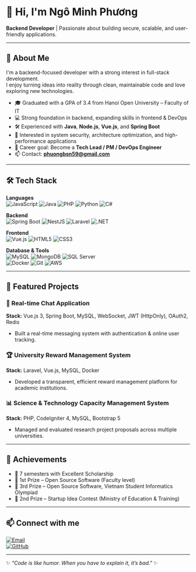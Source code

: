 # 👋 Hi, I'm Ngô Minh Phương

**Backend Developer** | Passionate about building secure, scalable, and user-friendly applications.

---

## 🚀 About Me
I'm a backend-focused developer with a strong interest in full-stack development.  
I enjoy turning ideas into reality through clean, maintainable code and love exploring new technologies.

- 🎓 Graduated with a GPA of 3.4 from Hanoi Open University – Faculty of IT
- 💻 Strong foundation in backend, expanding skills in frontend & DevOps
- 🛠 Experienced with **Java**, **Node.js**, **Vue.js**, and **Spring Boot**
- 🔐 Interested in system security, architecture optimization, and high-performance applications
- 🎯 Career goal: Become a **Tech Lead / PM / DevOps Engineer**
- 📫 Contact: **phuongbsn59@gmail.com**

---

## 🛠 Tech Stack

**Languages**  
![JavaScript](https://img.shields.io/badge/-JavaScript-F7DF1E?logo=javascript&logoColor=000) 
![Java](https://img.shields.io/badge/-Java-007396?logo=java&logoColor=fff) 
![PHP](https://img.shields.io/badge/-PHP-777BB4?logo=php&logoColor=fff) 
![Python](https://img.shields.io/badge/-Python-3776AB?logo=python&logoColor=fff) 
![C#](https://img.shields.io/badge/-C%23-239120?logo=c-sharp&logoColor=fff)

**Backend**  
![Spring Boot](https://img.shields.io/badge/-Spring%20Boot-6DB33F?logo=spring-boot&logoColor=fff) 
![NestJS](https://img.shields.io/badge/-NestJS-E0234E?logo=nestjs&logoColor=fff) 
![Laravel](https://img.shields.io/badge/-Laravel-FF2D20?logo=laravel&logoColor=fff) 
![.NET](https://img.shields.io/badge/-.NET-512BD4?logo=dotnet&logoColor=fff)

**Frontend**  
![Vue.js](https://img.shields.io/badge/-Vue.js-4FC08D?logo=vue.js&logoColor=fff) 
![HTML5](https://img.shields.io/badge/-HTML5-E34F26?logo=html5&logoColor=fff) 
![CSS3](https://img.shields.io/badge/-CSS3-1572B6?logo=css3&logoColor=fff)

**Database & Tools**  
![MySQL](https://img.shields.io/badge/-MySQL-4479A1?logo=mysql&logoColor=fff) 
![MongoDB](https://img.shields.io/badge/-MongoDB-47A248?logo=mongodb&logoColor=fff) 
![SQL Server](https://img.shields.io/badge/-SQL%20Server-CC2927?logo=microsoft-sql-server&logoColor=fff)  
![Docker](https://img.shields.io/badge/-Docker-2496ED?logo=docker&logoColor=fff) 
![Git](https://img.shields.io/badge/-Git-F05032?logo=git&logoColor=fff) 
![AWS](https://img.shields.io/badge/-AWS-232F3E?logo=amazon-aws&logoColor=fff) 

---

## 📌 Featured Projects

### 💬 Real-time Chat Application
**Stack:** Vue.js 3, Spring Boot, MySQL, WebSocket, JWT (HttpOnly), OAuth2, Redis  
- Built a real-time messaging system with authentication & online user tracking.

### 🏆 University Reward Management System
**Stack:** Laravel, Vue.js, MySQL, Docker  
- Developed a transparent, efficient reward management platform for academic institutions.

### 📊 Science & Technology Capacity Management System
**Stack:** PHP, CodeIgniter 4, MySQL, Bootstrap 5  
- Managed and evaluated research project proposals across multiple universities.

---

## 🏅 Achievements
- 🥇 7 semesters with Excellent Scholarship
- 🥇 1st Prize – Open Source Software (Faculty level)
- 🥉 3rd Prize – Open Source Software, Vietnam Student Informatics Olympiad
- 🥈 2nd Prize – Startup Idea Contest (Ministry of Education & Training)

---

## 📫 Connect with me
[![Email](https://img.shields.io/badge/-Email-D14836?logo=gmail&logoColor=fff)](mailto:phuongbsn59@gmail.com)  
[![GitHub](https://img.shields.io/badge/-GitHub-181717?logo=github&logoColor=fff)](https://github.com/your-username)

---

✨ *"Code is like humor. When you have to explain it, it’s bad."* ✨
